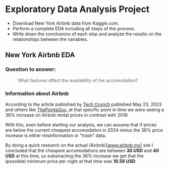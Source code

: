 # Exploratory Data Analysis Project
* Download New York Airbnb data from Kaggle.com.
* Perform a complete EDA including all steps of the process.
* Write down the conclusions of each step and analyze the results on the relationships between the variables.

## New York Airbnb EDA

### Question to answer:
> What features affect the availability of the accomodation?

### Information about Airbnb
According to the article published by [Tech Crunch](https://techcrunch.com/2023/05/03/airbnbs-average-home-prices-have-gone-up-so-now-its-refocusing-on-rooms-to-give-users-more-affordable-alternatives/) published May 23, 2023 and others like [ThePointsGuy](https://thepointsguy.com/news/airbnb-rate-surge/), at that specific point in time we were seeing a 36% increase on Airbnb rental prices in contrast with 2019.

With this, even before starting our analysis, we can assume that if prices are below the current cheapest accomodation in 2024 minus the 36% price increase is either misinformation or "trash" data.

By doing a quick research on the actual (Airbnb)[www.airbnb.mx] site I concluded that the cheapest accomodations are between **30 USD** and **40 USD** at this time, so substracting the 36% increase we get that the (possible) minimum price per night at that time was **18.56 USD**